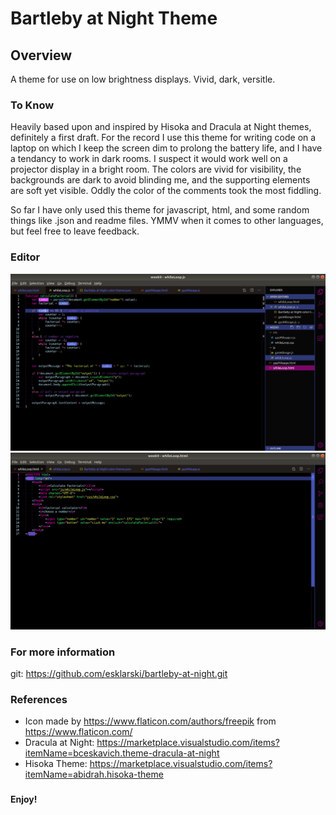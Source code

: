 # Bartleby at Night Theme

## Overview
A theme for use on low brightness displays. Vivid, dark, versitle.

### To Know
Heavily based upon and inspired by Hisoka and Dracula at Night themes, definitely a first draft. For the record I use this theme for writing code on a laptop on which I keep the screen dim to prolong the battery life, and I have a tendancy to work in dark rooms. I suspect it would work well on a projector display in a bright room. The colors are vivid for visibility, the backgrounds are dark to avoid blinding me, and the supporting elements are soft yet visible. Oddly the color of the comments took the most fiddling.

So far I have only used this theme for javascript, html, and some random things like .json and readme files. YMMV when it comes to other languages, but feel free to leave feedback.

### Editor
![Preview of the editor 1](https://raw.githubusercontent.com/esklarski/bartleby-at-night/master/images/bartleby-at-night-screenshot-1.png)
![Preview of the editor 2](https://raw.githubusercontent.com/esklarski/bartleby-at-night/master/images/bartleby-at-night-screenshot-2.png)

### For more information
git: https://github.com/esklarski/bartleby-at-night.git

### References
- Icon made by https://www.flaticon.com/authors/freepik from https://www.flaticon.com/
- Dracula at Night: https://marketplace.visualstudio.com/items?itemName=bceskavich.theme-dracula-at-night
- Hisoka Theme: https://marketplace.visualstudio.com/items?itemName=abidrah.hisoka-theme

###
**Enjoy!**